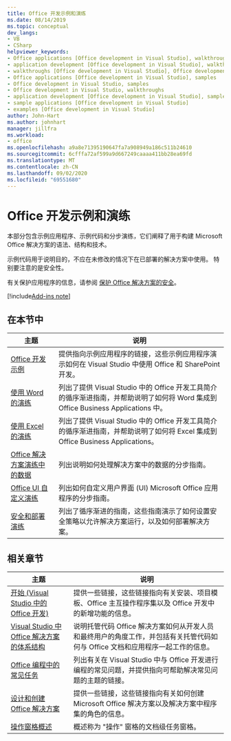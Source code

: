 ```yaml
---
title: Office 开发示例和演练
ms.date: 08/14/2019
ms.topic: conceptual
dev_langs:
- VB
- CSharp
helpviewer_keywords:
- Office applications [Office development in Visual Studio], walkthroughs
- application development [Office development in Visual Studio], walkthroughs
- walkthroughs [Office development in Visual Studio], Office development
- Office applications [Office development in Visual Studio], samples
- Office development in Visual Studio, samples
- Office development in Visual Studio, walkthroughs
- application development [Office development in Visual Studio], samples
- sample applications [Office development in Visual Studio]
- examples [Office development in Visual Studio]
author: John-Hart
ms.author: johnhart
manager: jillfra
ms.workload:
- office
ms.openlocfilehash: a9a8e71395190647fa7a908949a186c511b24610
ms.sourcegitcommit: 6cfffa72af599a9d667249caaaa411bb28ea69fd
ms.translationtype: MT
ms.contentlocale: zh-CN
ms.lasthandoff: 09/02/2020
ms.locfileid: "69551680"
---
```

# <a name="office-development-samples-and-walkthroughs"></a>Office 开发示例和演练
  本部分包含示例应用程序、示例代码和分步演练，它们阐释了用于构建 Microsoft Office 解决方案的语法、结构和技术。

 示例代码用于说明目的，不应在未修改的情况下在已部署的解决方案中使用。 特别要注意的是安全性。

 有关保护应用程序的信息，请参阅 [保护 Office 解决方案的安全](../vsto/securing-office-solutions.md)。

[!include[Add-ins note](includes/addinsnote.md)]

## <a name="in-this-section"></a>在本节中

|主题|说明|
|-----------|-----------------|
|[Office 开发示例](../vsto/office-development-samples.md)|提供指向示例应用程序的链接，这些示例应用程序演示如何在 Visual Studio 中使用 Office 和 SharePoint 开发。|
|[使用 Word 的演练](../vsto/walkthroughs-using-word.md)|列出了提供 Visual Studio 中的 Office 开发工具简介的循序渐进指南，并帮助说明了如何将 Word 集成到 Office Business Applications 中。|
|[使用 Excel 的演练](../vsto/walkthroughs-using-excel.md)|列出了提供 Visual Studio 中的 Office 开发工具简介的循序渐进指南，并帮助说明了如何将 Excel 集成到 Office Business Applications。|
|[Office 解决方案演练中的数据](../vsto/data-in-office-solutions-walkthroughs.md)|列出说明如何处理解决方案中的数据的分步指南。|
|[Office UI 自定义演练](../vsto/office-ui-customization-walkthroughs.md)|列出如何自定义用户界面 (UI) Microsoft Office 应用程序的分步指南。|
|[安全和部署演练](../vsto/security-and-deployment-walkthroughs.md)|列出了循序渐进的指南，这些指南演示了如何设置安全策略以允许解决方案运行，以及如何部署解决方案。|

## <a name="related-sections"></a>相关章节

|主题|说明|
|-----------|-----------------|
|[开始 &#40;Visual Studio 中的 Office 开发&#41;](../vsto/getting-started-office-development-in-visual-studio.md)|提供一些链接，这些链接指向有关安装、项目模板、Office 主互操作程序集以及 Office 开发中的新增功能的信息。|
|[Visual Studio 中 Office 解决方案的体系结构](../vsto/architecture-of-office-solutions-in-visual-studio.md)|说明托管代码 Office 解决方案如何从开发人员和最终用户的角度工作，并包括有关托管代码如何与 Office 文档和应用程序一起工作的信息。|
|[Office 编程中的常见任务](../vsto/common-tasks-in-office-programming.md)|列出有关在 Visual Studio 中与 Office 开发进行编程的常见问题，并提供指向可帮助解决常见问题的主题的链接。|
|[设计和创建 Office 解决方案](../vsto/designing-and-creating-office-solutions.md)|提供一些链接，这些链接指向有关如何创建 Microsoft Office 解决方案以及解决方案中程序集的角色的信息。|
|[操作窗格概述](../vsto/actions-pane-overview.md)|概述称为 "操作" 窗格的文档级任务窗格。|
